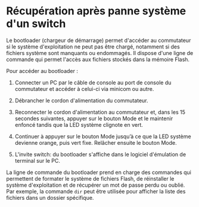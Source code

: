 # Récupération après panne système d'un switch

Le bootloader (chargeur de démarrage) permet d'accéder au commutateur si le système d'exploitation ne peut pas être chargé, notamment si des fichiers système sont manquants ou endommagés. Il dispose d'une ligne de commande qui permet l'accès aux fichiers stockés dans la mémoire Flash.

Pour accéder au bootloader :

1. Connecter un PC par le câble de console au port de console du commutateur et accéder à celui-ci via minicom ou autre.

2. Débrancher le cordon d'alimentation du commutateur.

3. Reconnecter le cordon d'alimentation au commutateur et, dans les 15 secondes suivantes, appuyer sur le bouton Mode et le maintenir enfoncé tandis que la LED système clignote en vert.

4. Continuer à appuyer sur le bouton Mode jusqu’à ce que la LED système devienne orange, puis vert fixe. Relâcher ensuite le bouton Mode.

5. L'invite switch: du bootloader s'affiche dans le logiciel d'émulation de terminal sur le PC.

La ligne de commande du bootloader prend en charge des commandes qui permettent de formater le système de fichiers Flash, de réinstaller le système d'exploitation et de récupérer un mot de passe perdu ou oublié. Par exemple, la commande ```dir``` peut être utilisée pour afficher la liste des fichiers dans un dossier spécifique.
